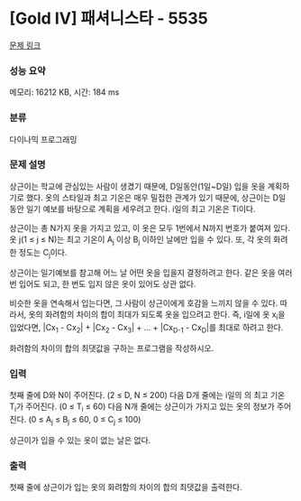 # [Gold IV] 패셔니스타 - 5535 

[문제 링크](https://www.acmicpc.net/problem/5535) 

### 성능 요약

메모리: 16212 KB, 시간: 184 ms

### 분류

다이나믹 프로그래밍

### 문제 설명

<p>상근이는 학교에 관심있는 사람이 생겼기 때문에, D일동안(1일~D일) 입을 옷을 계획하기로 했다. 옷의 스타일과 최고 기온은 매우 밀접한 관계가 있기 때문에, 상근이는 D일 동안 일기 예보를 바탕으로 계획을 세우려고 한다. i일의 최고 기온은 Ti이다.</p>

<p>상근이는 총 N가지 옷을 가지고 있고, 이 옷은 모두 1번에서 N까지 번호가 붙여져 있다. 옷 j(1 ≤ j ≤ N)는 최고 기온이 A<sub>j</sub> 이상 B<sub>j</sub> 이하인 날에만 입을 수 있다. 또, 각 옷의 화려한 정도는 C<sub>j</sub>이다.</p>

<p>상근이는 일기예보를 참고해 어느 날 어떤 옷을 입을지 결정하려고 한다. 같은 옷을 여러 번 입어도 되고, 한 번도 입지 않은 옷이 있어도 상관 없다.</p>

<p>비슷한 옷을 연속해서 입는다면, 그 사람이 상근이에게 호감을 느끼지 않을 수 있다. 따라서, 옷의 화려함의 차이의 합이 최대가 되도록 옷을 입으려고 한다. 즉, i일에 옷 x<sub>i</sub>을 입었다면, |Cx<sub>1</sub> - Cx<sub>2</sub>| + |Cx<sub>2</sub> - Cx<sub>3</sub>| + ... + |Cx<sub>D-1</sub> - Cx<sub>D</sub>|를 최대로 하려고 한다.</p>

<p>화려함의 차이의 합의 최댓값을 구하는 프로그램을 작성하시오.</p>

### 입력 

 <p>첫째 줄에 D와 N이 주어진다. (2 ≤ D, N ≤ 200) 다음 D개 줄에는 i일의 의 최고 기온 T<sub>i</sub>가 주어진다. (0 ≤ T<sub>i</sub> ≤ 60) 다음 N개 줄에는 상근이가 가지고 있는 옷의 정보가 주어진다. (0 ≤ A<sub>j</sub> ≤ B<sub>j</sub> ≤ 60, 0 ≤ C<sub>j</sub> ≤ 100)</p>

<p>상근이가 입을 수 있는 옷이 없는 날은 없다.</p>

### 출력 

 <p>첫째 줄에 상근이가 입는 옷의 화려함의 차이의 합의 최댓값을 출력한다.</p>

